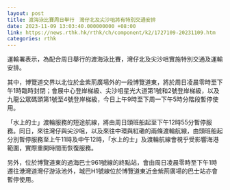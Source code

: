 ```yaml
---
layout: post
title: 渡海泳比賽周日舉行　灣仔北及尖沙咀將有特別交通安排
date: 2023-11-09 13:03:40.000000000 +08:00
link: https://news.rthk.hk/rthk/ch/component/k2/1727109-20231109.htm
categories: rthk
---
```


運輸署表示，為配合周日舉行的渡海泳比賽，灣仔北及尖沙咀實施特別交通及運輸安排。

其中，博覽道交界以北位於金紫荊廣場外的一段博覽道東，將於周日凌晨零時至下午1時臨時封閉；會展中心登岸梯級、尖沙咀星光大道第1號和2號登岸梯級，以及九龍公眾碼頭第1號至4號登岸梯級，今日上午9時至下周一下午5時分階段暫停使用。

「水上的士」渡輪服務的短途航線，將由周日頭班船起至下午12時55分暫停服務。同日，來往灣仔與尖沙咀，以及來往中環與紅磡的兩條渡輪航線，由頭班船起分別暫停服務至上午11時及中午12時，「水上的士」及渡輪航線會視乎受影響海港範圍，實際重開時間而恢復服務。

另外，位於博覽道東的過海巴士961號線的終點站，會由周日凌晨零時至下午1時遷往港灣道灣仔游泳池外，城巴H1號線位於博覽道東近金紫荊廣場的巴士站亦會暫停使用。
